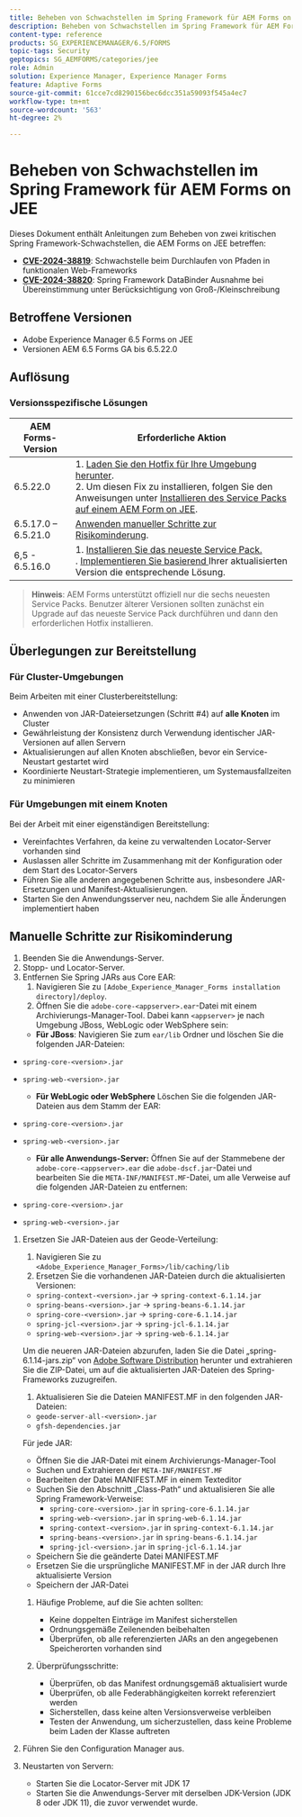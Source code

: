 ```yaml
---
title: Beheben von Schwachstellen im Spring Framework für AEM Forms on JEE
description: Beheben von Schwachstellen im Spring Framework für AEM Forms on JEE
content-type: reference
products: SG_EXPERIENCEMANAGER/6.5/FORMS
topic-tags: Security
geptopics: SG_AEMFORMS/categories/jee
role: Admin
solution: Experience Manager, Experience Manager Forms
feature: Adaptive Forms
source-git-commit: 61cce7cd8290156bec6dcc351a59093f545a4ec7
workflow-type: tm+mt
source-wordcount: '563'
ht-degree: 2%

---
```



# Beheben von Schwachstellen im Spring Framework für AEM Forms on JEE

Dieses Dokument enthält Anleitungen zum Beheben von zwei kritischen Spring Framework-Schwachstellen, die AEM Forms on JEE betreffen:

- **[CVE-2024-38819](https://spring.io/security/cve-2024-38819)**: Schwachstelle beim Durchlaufen von Pfaden in funktionalen Web-Frameworks
- **[CVE-2024-38820](https://spring.io/security/cve-2024-38820)**: Spring Framework DataBinder Ausnahme bei Übereinstimmung unter Berücksichtigung von Groß-/Kleinschreibung

## Betroffene Versionen

- Adobe Experience Manager 6.5 Forms on JEE
- Versionen AEM 6.5 Forms GA bis 6.5.22.0

## Auflösung

### Versionsspezifische Lösungen

| AEM Forms-Version | Erforderliche Aktion |
|-------------------|-----------------|
| 6.5.22.0 | 1. [Laden Sie den Hotfix für Ihre Umgebung herunter](/help/release-notes/aem-forms-hotfix.md). </br> 2. Um diesen Fix zu installieren, folgen Sie den Anweisungen unter [Installieren des Service Packs auf einem AEM Form on JEE](/help/release-notes/aem-forms-current-service-pack-installation-instructions.md). |
| 6.5.17.0 – 6.5.21.0 | [Anwenden manueller Schritte zur Risikominderung](#manual-mitigation-steps). |
| 6,5 - 6.5.16.0 | 1. [Installieren Sie das neueste Service Pack.](/help/release-notes/release-notes.md)<br>. [Implementieren Sie basierend ](#version-specific-solutions) Ihrer aktualisierten Version die entsprechende Lösung. |

> **Hinweis**: AEM Forms unterstützt offiziell nur die sechs neuesten Service Packs. Benutzer älterer Versionen sollten zunächst ein Upgrade auf das neueste Service Pack durchführen und dann den erforderlichen Hotfix installieren.

## Überlegungen zur Bereitstellung

### Für Cluster-Umgebungen

Beim Arbeiten mit einer Clusterbereitstellung:

- Anwenden von JAR-Dateiersetzungen (Schritt #4) auf **alle Knoten** im Cluster
- Gewährleistung der Konsistenz durch Verwendung identischer JAR-Versionen auf allen Servern
- Aktualisierungen auf allen Knoten abschließen, bevor ein Service-Neustart gestartet wird
- Koordinierte Neustart-Strategie implementieren, um Systemausfallzeiten zu minimieren

### Für Umgebungen mit einem Knoten

Bei der Arbeit mit einer eigenständigen Bereitstellung:

- Vereinfachtes Verfahren, da keine zu verwaltenden Locator-Server vorhanden sind
- Auslassen aller Schritte im Zusammenhang mit der Konfiguration oder dem Start des Locator-Servers
- Führen Sie alle anderen angegebenen Schritte aus, insbesondere JAR-Ersetzungen und Manifest-Aktualisierungen.
- Starten Sie den Anwendungsserver neu, nachdem Sie alle Änderungen implementiert haben

## Manuelle Schritte zur Risikominderung

1. Beenden Sie die Anwendungs-Server.
1. Stopp- und Locator-Server.
1. Entfernen Sie Spring JARs aus Core EAR:
   1. Navigieren Sie zu `[Adobe_Experience_Manager_Forms installation directory]/deploy`.
   1. Öffnen Sie die `adobe-core-<appserver>.ear`-Datei mit einem Archivierungs-Manager-Tool. Dabei kann `<appserver>` je nach Umgebung JBoss, WebLogic oder WebSphere sein:
   - **Für JBoss**: Navigieren Sie zum `ear/lib` Ordner und löschen Sie die folgenden JAR-Dateien:
- `spring-core-<version>.jar`
- `spring-web-<version>.jar`

   - **Für WebLogic oder WebSphere** Löschen Sie die folgenden JAR-Dateien aus dem Stamm der EAR:
- `spring-core-<version>.jar`
- `spring-web-<version>.jar`

   - **Für alle Anwendungs-Server:** Öffnen Sie auf der Stammebene der `adobe-core-<appserver>.ear` die `adobe-dscf.jar`-Datei und bearbeiten Sie die `META-INF/MANIFEST.MF`-Datei, um alle Verweise auf die folgenden JAR-Dateien zu entfernen:
- `spring-core-<version>.jar`
- `spring-web-<version>.jar`

1. Ersetzen Sie JAR-Dateien aus der Geode-Verteilung:
   1. Navigieren Sie zu `<Adobe_Experience_Manager_Forms>/lib/caching/lib`
   1. Ersetzen Sie die vorhandenen JAR-Dateien durch die aktualisierten Versionen:
   - `spring-context-<version>.jar` → `spring-context-6.1.14.jar`
   - `spring-beans-<version>.jar` → `spring-beans-6.1.14.jar`
   - `spring-core-<version>.jar` → `spring-core-6.1.14.jar`
   - `spring-jcl-<version>.jar` → `spring-jcl-6.1.14.jar`
   - `spring-web-<version>.jar` → `spring-web-6.1.14.jar`

   Um die neueren JAR-Dateien abzurufen, laden Sie die Datei „spring-6.1.14-jars.zip“ von [Adobe Software Distribution](https://experience.adobe.com/#/downloads/content/software-distribution/en/aem.html?package=/content/software-distribution/en/details.html/content/dam/aem/public/adobe/packages/cq650/hotfix/aem-6-5-0-hotfix-vuln-30727/spring-6.1.14-jars.zip) herunter und extrahieren Sie die ZIP-Datei, um auf die aktualisierten JAR-Dateien des Spring-Frameworks zuzugreifen.

   1. Aktualisieren Sie die Dateien MANIFEST.MF in den folgenden JAR-Dateien:
   - `geode-server-all-<version>.jar`
   - `gfsh-dependencies.jar`

   Für jede JAR:
   - Öffnen Sie die JAR-Datei mit einem Archivierungs-Manager-Tool
   - Suchen und Extrahieren der `META-INF/MANIFEST.MF`
   - Bearbeiten der Datei MANIFEST.MF in einem Texteditor
   - Suchen Sie den Abschnitt „Class-Path“ und aktualisieren Sie alle Spring Framework-Verweise:
      - `spring-core-<version>.jar` in `spring-core-6.1.14.jar`
      - `spring-web-<version>.jar` in `spring-web-6.1.14.jar`
      - `spring-context-<version>.jar` in `spring-context-6.1.14.jar`
      - `spring-beans-<version>.jar` in `spring-beans-6.1.14.jar`
      - `spring-jcl-<version>.jar` in `spring-jcl-6.1.14.jar`
   - Speichern Sie die geänderte Datei MANIFEST.MF
   - Ersetzen Sie die ursprüngliche MANIFEST.MF in der JAR durch Ihre aktualisierte Version
   - Speichern der JAR-Datei

   1. Häufige Probleme, auf die Sie achten sollten:
      - Keine doppelten Einträge im Manifest sicherstellen
      - Ordnungsgemäße Zeilenenden beibehalten
      - Überprüfen, ob alle referenzierten JARs an den angegebenen Speicherorten vorhanden sind

   1. Überprüfungsschritte:
      - Überprüfen, ob das Manifest ordnungsgemäß aktualisiert wurde
      - Überprüfen, ob alle Federabhängigkeiten korrekt referenziert werden
      - Sicherstellen, dass keine alten Versionsverweise verbleiben
      - Testen der Anwendung, um sicherzustellen, dass keine Probleme beim Laden der Klasse auftreten

1. Führen Sie den Configuration Manager aus.

1. Neustarten von Servern:
   - Starten Sie die Locator-Server mit JDK 17
   - Starten Sie die Anwendungs-Server mit derselben JDK-Version (JDK 8 oder JDK 11), die zuvor verwendet wurde.
